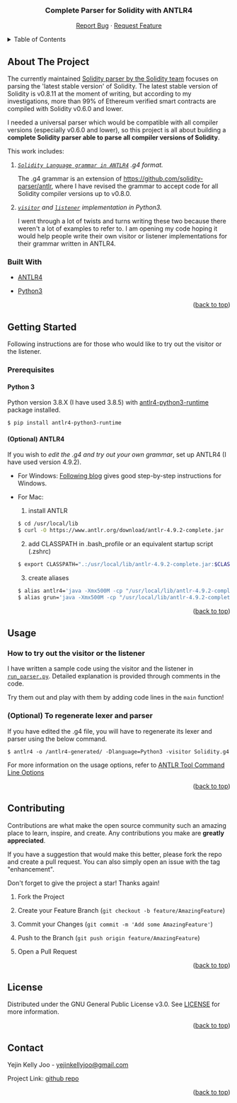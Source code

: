 <div id="top"></div>
<!--
*** Thanks for checking out the Best-README-Template. If you have a suggestion
*** that would make this better, please fork the repo and create a pull request
*** or simply open an issue with the tag "enhancement".
*** Don't forget to give the project a star!
*** Thanks again! Now go create something AMAZING! :D
-->



<!-- PROJECT SHIELDS -->
<!--
*** I'm using markdown "reference style" links for readability.
*** Reference links are enclosed in brackets [ ] instead of parentheses ( ).
*** See the bottom of this document for the declaration of the reference variables
*** for contributors-url, forks-url, etc. This is an optional, concise syntax you may use.
*** https://www.markdownguide.org/basic-syntax/#reference-style-links
-->


[comment]: <> ([![Contributors][contributors-shield]][contributors-url])

[comment]: <> ([![Forks][forks-shield]][forks-url])

[comment]: <> ([![Stargazers][stars-shield]][stars-url])

[comment]: <> ([![Issues][issues-shield]][issues-url])

[comment]: <> ([![MIT License][license-shield]][license-url])


<br />
<div align="center">

<h3 align="center">Complete Parser for Solidity with ANTLR4</h3>

  <p align="center">
    <a href="https://github.com/yjkellyjoo/Solidity-complete-parser/issues">Report Bug</a>
    ·
    <a href="https://github.com/yjkellyjoo/Solidity-complete-parser/issues">Request Feature</a>
  </p>
</div>

<!-- TABLE OF CONTENTS -->
<details>
  <summary>Table of Contents</summary>
  <ol>
    <li>
      <a href="#about-the-project">About The Project</a>
      <ul>
        <li><a href="#built-with">Built With</a></li>
      </ul>
    </li>
    <li>
      <a href="#getting-started">Getting Started</a>
      <ul>
        <li><a href="#prerequisites">Prerequisites</a></li>
      </ul>
    </li>
    <li><a href="#usage">Usage</a></li>
    <li><a href="#contributing">Contributing</a></li>
    <li><a href="#license">License</a></li>
    <li><a href="#contact">Contact</a></li>
  </ol>
</details>



<!-- ABOUT THE PROJECT -->

## About The Project

The currently maintained [Solidity parser by the Solidity team](https://github.com/ethereum/solidity/tree/develop/docs/grammar) focuses on parsing the 'latest stable version' of Solidity. The latest stable version of Solidity is v0.8.11 at the moment of writing, but according to my investigations, more than 99% of Ethereum verified smart contracts are compiled with Solidity v0.6.0 and lower. 

I needed a universal parser which would be compatible with all compiler versions (especially v0.6.0 and lower), so this project is all about building a **complete Solidity parser able to parse all compiler versions of Solidity**. 

This work includes:
1. _[`Solidity Language grammar in ANTLR4`](https://github.com/yjkellyjoo/Solidity-complete-parser/blob/main/Solidity.g4) .g4 format._

   The .g4 grammar is an extension of https://github.com/solidity-parser/antlr, where I have revised the grammar to accept code for all Solidity compiler versions up to v0.8.0.

2. _[`visitor`](https://github.com/yjkellyjoo/Solidity-complete-parser/blob/main/MySolidityVisitor.py) and [`listener`](https://github.com/yjkellyjoo/Solidity-complete-parser/blob/main/MySolidityListener.py) implementation in Python3._

   I went through a lot of twists and turns writing these two because there weren't a lot of examples to refer to. I am opening my code hoping it would help people write their own visitor or listener implementations for their grammar written in ANTLR4. 
 
[comment]: <> (I am open to any questions or need of help, let me know through issues or email. )


### Built With

* [ANTLR4](https://www.antlr.org/)

* [Python3](https://www.python.org/)

<p align="right">(<a href="#top">back to top</a>)</p>



<!-- GETTING STARTED -->

## Getting Started
Following instructions are for those who would like to try out the visitor or the listener. 

### Prerequisites
#### Python 3
Python version 3.8.X (I have used 3.8.5) with [antlr4-python3-runtime](https://pypi.org/project/antlr4-python3-runtime/) package installed.
```sh
$ pip install antlr4-python3-runtime
```
#### (Optional) ANTLR4
If you wish to _edit the .g4 and try out your own grammar_, set up ANTLR4 (I have used version 4.9.2).
* For Windows:
    [Following blog](https://levlaz.org/setting-up-antlr4-on-windows/) gives good step-by-step instructions for Windows.

* For Mac:
  1. install ANTLR
  ```sh
  $ cd /usr/local/lib
  $ curl -O https://www.antlr.org/download/antlr-4.9.2-complete.jar
  ```
  
  2. add CLASSPATH in .bash_profile or an equivalent startup script (.zshrc)
  ```sh
  $ export CLASSPATH=".:/usr/local/lib/antlr-4.9.2-complete.jar:$CLASSPATH"
  ```

  3. create aliases
  ```sh
  $ alias antlr4='java -Xmx500M -cp "/usr/local/lib/antlr-4.9.2-complete.jar:$CLASSPATH" org.antlr.v4.Tool'
  $ alias grun='java -Xmx500M -cp "/usr/local/lib/antlr-4.9.2-complete.jar:$CLASSPATH" org.antlr.v4.gui.TestRig'
  ```

<p align="right">(<a href="#top">back to top</a>)</p>



<!-- USAGE EXAMPLES -->

## Usage
### How to try out the visitor or the listener
I have written a sample code using the visitor and the listener in [`run_parser.py`](https://github.com/yjkellyjoo/Solidity-complete-parser/blob/main/run_parser.py).
Detailed explanation is provided through comments in the code. 

Try them out and play with them by adding code lines in the `main` function!

### (Optional) To regenerate lexer and parser
If you have edited the .g4 file, you will have to regenerate its lexer and parser using the below command. 
```shell
$ antlr4 -o /antlr4-generated/ -Dlanguage=Python3 -visitor Solidity.g4
```

For more information on the usage options, refer to [ANTLR Tool Command Line Options](https://github.com/antlr/antlr4/blob/master/doc/tool-options.md)

<p align="right">(<a href="#top">back to top</a>)</p>



<!-- CONTRIBUTING -->

## Contributing

Contributions are what make the open source community such an amazing place to learn, inspire, and create. Any contributions you make are **greatly appreciated**.

If you have a suggestion that would make this better, please fork the repo and create a pull request. You can also simply open an issue with the tag "enhancement".

Don't forget to give the project a star! Thanks again!

1. Fork the Project

2. Create your Feature Branch (`git checkout -b feature/AmazingFeature`)

3. Commit your Changes (`git commit -m 'Add some AmazingFeature'`)

4. Push to the Branch (`git push origin feature/AmazingFeature`)

5. Open a Pull Request

<p align="right">(<a href="#top">back to top</a>)</p>



<!-- LICENSE -->

## License

Distributed under the GNU General Public License v3.0. See [LICENSE](https://github.com/yjkellyjoo/Solidity-complete-parser/blob/main/LICENSE) for more information.

<p align="right">(<a href="#top">back to top</a>)</p>



<!-- CONTACT -->

## Contact

Yejin Kelly Joo - yejinkellyjoo@gmail.com

Project Link: [github repo](https://github.com/yjkellyjoo/Solidity-complete-parser)

<p align="right">(<a href="#top">back to top</a>)</p>



<!-- MARKDOWN LINKS & IMAGES -->
<!-- https://www.markdownguide.org/basic-syntax/#reference-style-links -->
[contributors-shield]: https://img.shields.io/github/contributors/yjkellyjoo/Solidity-complete-parser.svg?style=for-the-badge
[contributors-url]: https://github.com/yjkellyjoo/Solidity-complete-parser/graphs/contributors
[forks-shield]: https://img.shields.io/github/forks/yjkellyjoo/Solidity-complete-parser.svg?style=for-the-badge
[forks-url]: https://github.com/yjkellyjoo/Solidity-complete-parser/network/members
[stars-shield]: https://img.shields.io/github/stars/yjkellyjoo/Solidity-complete-parser.svg?style=for-the-badge
[stars-url]: https://github.com/yjkellyjoo/Solidity-complete-parser/stargazers
[issues-shield]: https://img.shields.io/github/issues/yjkellyjoo/Solidity-complete-parser.svg?style=for-the-badge
[issues-url]: https://github.com/yjkellyjoo/Solidity-complete-parser/issues
[license-shield]: https://img.shields.io/github/license/yjkellyjoo/Solidity-complete-parser.svg?style=for-the-badge
[license-url]: https://github.com/yjkellyjoo/Solidity-complete-parser/blob/master/LICENSE.txt
[linkedin-shield]: https://img.shields.io/badge/-LinkedIn-black.svg?style=for-the-badge&logo=linkedin&colorB=555
[linkedin-url]: https://linkedin.com/in/yejinkellyjoo
[product-screenshot]: images/screenshot.png